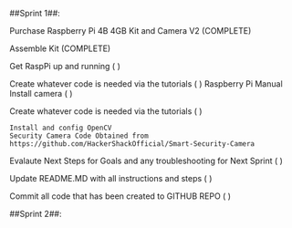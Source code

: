 ##Sprint 1##:

Purchase Raspberry Pi 4B 4GB Kit and Camera V2 (COMPLETE)

Assemble Kit (COMPLETE)

Get RaspPi up and running ( )

Create whatever code is needed via the tutorials ( )
    Raspberry Pi Manual
Install camera ( )

Create whatever code is needed via the tutorials ( )

    Install and config OpenCV
    Security Camera Code Obtained from https://github.com/HackerShackOfficial/Smart-Security-Camera

Evalaute Next Steps for Goals and any troubleshooting for Next Sprint ( )

Update README.MD with all instructions and steps ( )

Commit all code that has been created to GITHUB REPO ( )

##Sprint 2##:
